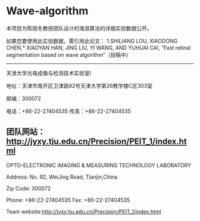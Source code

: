 # Wave-algorithm

本项目为陈晓冬教授团队设计的海浪算法的详细实验数据公开。

如果您要使用此实验数据，需引用此论文：
1.SHILIANG LOU, XIAODONG CHEN,* XIAOYAN HAN, JING LIU, YI WANG, AND YUHUAI CAI, “Fast retinal segmentation based on wave algorithm”（投稿中）


----------------------------------------------------------
天津大学光电成像与检测技术实验室I

地址：天津市南开区卫津路92号天津大学第26教学楼C区303室

邮编：300072

电话：+86-22-27404535 传真：+86-22-27404535

团队网站：http://jyxy.tju.edu.cn/Precision/PEIT_1/index.html
-----------------------------------------------------------
OPTO-ELECTRONIC IMAGING & MEASURING TECHNOLOGY LABORATORY

Address: No. 92, WeiJing Road, Tianjin,China

Zip Code: 300072

Phone: +86-22-27404535 Fax: +86-22-27404535

Team website:http://jyxy.tju.edu.cn/Precision/PEIT_1/index.html
